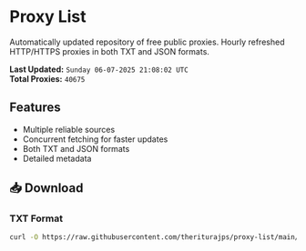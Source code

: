 # Proxy List

Automatically updated repository of free public proxies. Hourly refreshed HTTP/HTTPS proxies in both TXT and JSON formats.

**Last Updated:** `Sunday 06-07-2025 21:08:02 UTC`  
**Total Proxies:** `40675`

## Features
- Multiple reliable sources
- Concurrent fetching for faster updates
- Both TXT and JSON formats
- Detailed metadata

## 📥 Download

### TXT Format
```bash
curl -O https://raw.githubusercontent.com/theriturajps/proxy-list/main/proxies.txt